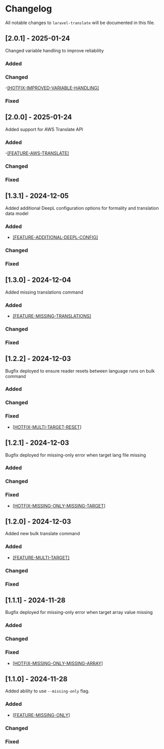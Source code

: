 # Changelog

All notable changes to `laravel-translate` will be documented in this file.

## [2.0.1] - 2025-01-24

Changed variable handling to improve reliability

### Added

### Changed
-[[HOTFIX-IMPROVED-VARIABLE-HANDLING]](https://github.com/rpwebdevelopment/laravel-translate/tree/hotfix-improved-variable-handling)

### Fixed

## [2.0.0] - 2025-01-24

Added support for AWS Translate API

### Added
-[[FEATURE-AWS-TRANSLATE]](https://github.com/rpwebdevelopment/laravel-translate/tree/feature-aws-translate)

### Changed

### Fixed

## [1.3.1] - 2024-12-05

Added additional DeepL configuration options for formality and translation data model

### Added
- [[FEATURE-ADDITIONAL-DEEPL-CONFIG]](https://github.com/rpwebdevelopment/laravel-translate/tree/feature-additional-deepl-config)

### Changed

### Fixed

## [1.3.0] - 2024-12-04

Added missing translations command

### Added
- [[FEATURE-MISSING-TRANSLATIONS]](https://github.com/rpwebdevelopment/laravel-translate/tree/feature-missing-translations)

### Changed

### Fixed

## [1.2.2] - 2024-12-03

Bugfix deployed to ensure reader resets between language runs on bulk command

### Added

### Changed

### Fixed
- [[HOTFIX-MULTI-TARGET-RESET]](https://github.com/rpwebdevelopment/laravel-translate/tree/hotfix-multi-target-reset)

## [1.2.1] - 2024-12-03

Bugfix deployed for missing-only error when target lang file missing

### Added

### Changed

### Fixed
- [[HOTFIX-MISSING-ONLY-MISSING-TARGET]](https://github.com/rpwebdevelopment/laravel-translate/tree/hotfix-missing-only-missing-target)

## [1.2.0] - 2024-12-03

Added new bulk translate command

### Added
- [[FEATURE-MULTI-TARGET]](https://github.com/rpwebdevelopment/laravel-translate/tree/feature-multi-target)

### Changed

### Fixed

## [1.1.1] - 2024-11-28

Bugfix deployed for missing-only error when target array value missing

### Added

### Changed

### Fixed
- [[HOTFIX-MISSING-ONLY-MISSING-ARRAY]](https://github.com/rpwebdevelopment/laravel-translate/tree/hotfix-missing-only-missing-array)

## [1.1.0] - 2024-11-28

Added ability to use `--missing-only` flag.

### Added
- [[FEATURE-MISSING-ONLY]](https://github.com/rpwebdevelopment/laravel-translate/tree/feature-missing-only)

### Changed

### Fixed

